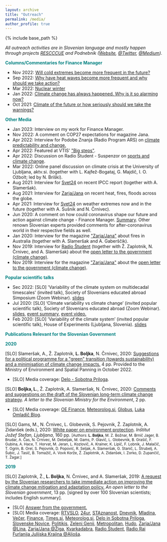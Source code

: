 ```yaml
---
layout: archive
title: "Outreach"
permalink: /media/
author_profile: true
---
```


{% include base_path %}

<i>All outreach activities are in Slovenian language and mostly happen through projects <a href="https://drive.google.com/file/d/14kKhqvhMYvILBhosecHA4HwMZpYnX338/view">RESCCCUE</a> and Podnebnik (<a href="https://podnebnik.org/en/">Website</a>, <a href="https://twitter.com/podnebnik">@Twitter</a>, <a href="https://medium.com/podnebnik">@Medium</a>).</i>

<b><font color="teal">Columns/Commentaries for Finance Manager</font></b>

* Nov 2022: <a href="https://manager.finance.si/9005581/Bo-v-prihodnje-vec-vdorov-hladnega-zraka-kot-do-zdaj">Will cold extremes become more frequent in the future?</a>
* Sep 2022: <a href="https://manager.finance.si/9003787/Zakaj-so-vrocinski-valovi-vse-pogostejsi-in-zakaj-je-treba-ukrepati-takoj">Why have heat waves become more frequent and why should we take action?</a>
* Mar 2022: <a href="https://manager.finance.si/8998308/Jedrska-zima">Nuclear winter</a> 
* Jan 2022: <a href="https://manager.finance.si/8985368/Podnebne-spremembe-so-bile-vedno-Zakaj-so-zdajsnje-tako-alarmantne">Climate change has always happened. Why is it so alarming now?</a>
* Oct 2021: <a href="https://manager.finance.si/8981441/Podnebje-prihodnosti-ali-kako-resno-bi-bilo-treba-jemati-opozorila">Climate of the future or how seriously should we take the warnings?</a>

<b><font color="teal">Other Media</font></b>

<!-- * Apr 2022: Interview for Novinarji.si on ozone hole (together with Ž. Zaplotnik). -->
* Jan 2023: Interview on my work for Finance Manager.
* Nov 2022: A comment on COP27 expectations for magazine Jana.
* Apr 2022: Interview for Podobe Znanja (Radio Program ARS) on <a href="https://ars.rtvslo.si/2022/04/lina-boljka/">climate predictability and change.</a> <!--Another link: "https://365.rtvslo.si/arhiv/podobe-znanja/174866605"-->
* Apr 2022: Featured at VTIS' <a href="https://www.linkedin.com/posts/dru%C5%A1tvo-vtis-7a851a160_velikikoraki-velikikorakimajhnihljudi-druagptvo-activity-6919594025964429313-B3tD?utm_source=linkedin_share&utm_medium=member_desktop_web">"Big steps"</a>. 
* Apr 2022: Discussion on Radio Študent - Suspenzor on <a href="https://radiostudent.si/druzba/suspenzor/sport-ki-mu-sledi-vreme">sports and climate change</a>.
* Mar 2022: Online panel discussion on climate crisis at the University of Ljubljana, aktv.si. (together with L. Kajfež-Bogataj, G. Majdič, I. O. Ožbolt; led by N. Briški). 
* Aug 2021: Interview for <a href="https://novice.svet24.si/clanek/novice/slovenija/61192ceb68331/sredozemlje-v-plamenih-zadnji-alarm-za-podnebno-krizo">Svet24</a> on recent IPCC report (together with A. Slameršak).
* Aug 2021: Interview for <a href="https://revijazarja.si/clanek/zgodbe/61113e4fa9a3a/zivimo-v-prelomnem-letu">Zarja/Jana</a> on recent heat, fires, floods across the globe.
* Apr 2021: Interview for <a href="https://novice.svet24.si/clanek/novice/slovenija/6073055dc2e54/najvec-skode-bodo-utrpeli-slovenski-sadjarji-vinogradniki-in-cebelarji">Svet24</a> on weather extremes now and in the future (together with A. Sušnik and N. Črnivec). 
* Jun 2020: A comment on how could coronavirus shape our future and action against climate change - Finance Manager. <a href="https://www.linkedin.com/feed/update/urn:li:activity:6678934250378539009/">Summary</a>. Other renown Slovenian experts provided comments for after-coronavirus world in their respective fields as well.
* Jan 2020: Interview for the magazine <a href="https://revijazarja.si/clanek/zgodbe/5e1db363754be/avstralija-gori-kaj-to-pomeni-za-nas">"Zarja/Jana"</a> about fires in Australia (together with A. Slameršak and A. Gaberščik).  
* Nov 2019: Interview for <a href="https://radiostudent.si/znanost/zr-intervju/kako-bomo-blažili-podnebne-spremembe?fbclid=IwAR0yXgFOyVCnzybIHD0Ea98oygFN5YTUzMg9ZEgaQBNqpYC8jWG2iQRezyg">Radio Študent</a> (together with Ž. Zaplotnik, N. Črnivec, and A. Slameršak) about the <a href="https://drive.google.com/open?id=1I7GiPoaxJbqBeQnTN3VNZVbMxrBDnwJW">open letter to the government (climate change)</a>.  
* Nov 2019: Interview for the magazine <a href="https://novice.svet24.si/clanek/novice/svet/5df8e1f62d92a/slovenija-ne-kaze-pripravljenosti-da-bi-se-na-groznjo-podnebnih-sprememb-odzvala-z-odlocnimi-ukrepi">"Zarja/Jana"</a> about the <a href="https://drive.google.com/open?id=1I7GiPoaxJbqBeQnTN3VNZVbMxrBDnwJW">open letter to the government (climate change)</a>.  

<b><font color="teal">Popular scientific talks</font></b>

<ul>
  <li> Sec 2022: [SLO] 'Variability of the  climate system on multidecadal timescales' (invited talk), Society of Slovenians educated abroad Simposium (Zoom Webinar). <a href="https://drive.google.com/file/d/1yxvtZCZsj3yoz11-3MLUBNzi-qr6HIu7/view?usp=sharing">slides</a></li>
  
  <li> Jul 2020: [SLO] ‘Climate variability vs climate change’ (invited popular scientific talk), Society of Slovenians educated abroad (Zoom Webinar). <a href="https://drive.google.com/file/d/1VGxcQkaw6k14MY3SZIDPEI6MiYwkDcxd/view?usp=sharing">slides</a>, <a href="https://www.drustvovtis.si/si/blog-clanki/2015/10/15/ramen-fdlra-lbr2z-z2a5w-jgs4c-cjxz3-4gkp4">event summary,</a> <a href="https://www.youtube.com/watch?v=gvVdZWX2DKM&t=219sTrije">event video.</a> </li> 
  
  <li> Feb 2020: [SLO] ‘Variability of the climate system’ (invited popular scientific talk), House of Experiments (Ljubljana, Slovenia). <a href="https://drive.google.com/open?id=1tEyJrT-_p2mtKdrwRftDeX9QhDnU2UVj">slides</a> </li> 
</ul>


<b><font color="teal">Publications Relevant for the Slovenian Government</font></b>

<b><font color="teal">2020</font></b>

[SLO] Slameršak, A., Ž. Zaplotnik, <b>L. Boljka</b>, N. Črnivec,  2020: <a href="https://drive.google.com/file/d/1jB1u5CN3qE75PLRgBAbi-LucCHVcn0L8/view?usp=sharing">Suggestions for a political programme for a "green" transition (towards sustainability) and a minimisation of climate change impacts.</a> 4 pp. Provided to the Ministry of Environment and Spatial Panning in October 2022.
* [SLO] Media coverage: <a href="https://www.delo.si/sobotna-priloga/razglednice-z-vroce-strani-alp/">Delo - Sobotna Priloga</a>.

[SLO] <b>Boljka, L.</b>, Ž. Zaplotnik, A. Slameršak, N. Črnivec, 2020: <a href="https://drive.google.com/file/d/1psP-qqJbKs0fBEgqDec83A-N8_pgAHTK/view?usp=sharing">Comments and suggestions on the draft of the Slovenian long-term climate change strategy</a>. <i>A letter to the Slovenian Ministry for the Environment</i>, 2 pp.
* [SLO] Media coverage: <a href="https://oe.finance.si/8966414/(prejeli-smo)-Predlog-raziskovalcev-za-spremembe-osnutka-podnebne-strategije?cctest&">OE Finance</a>, <a href="http://meteorolog.si/index.php/2020/10/01/opozorilo-na-premajhno-ambicioznost-osnutka-dolgorocne-podnebne-strategije-slovenije/">Meteorolog.si</a>, <a href="https://4d.rtvslo.si/arhiv/globus/174722022">Globus</a>, <a href="http://omladic.blogspot.com/2020/10/drzavna-podnebna-strategija-in-dva.html">Luka Omladič Blog</a>.

[SLO] Gams, M., N. Črnivec, L. Globevnik, S. Pejovnik, Ž. Zaplotnik, A. Zidanšek (eds.), 2020: <a href="http://library.ijs.si/Stacks/Literature/Bela%20knjiga%20znanost%20o%20okolju%202020.pdf">White paper on environment protection</a>. <i>Inštitut Jožef Stefan, Ljubljana</i>, 160 pp. <small>[Authors: <b>L. Boljka</b>, M. Z. Božnar, M. Brnič Jager, B. Brudar, A. Čas, N. Črnivec, M. Debeljak, M. Gams, P. Glavič, L. Globevnik, B. Grašič, F. Gubina, A. Hace, T. Horvat, M. Jeran, L. Kozlovič, A. Krainer, K. Lipič, F. Lobnik, J. Malačič, T. Ogrin, B. Orel, S. Pejovnik, D. Popović, R. Seljak, A. Slameršak, G. Stanič, L. Štrubelj, A. Šubic, J. Tasič, B. Tomažič, A. Vovk Korže, Ž. Zaplotnik, A. Zidanšek, I. Zorko, D. Zupančič, T. Žagar.]</small>

<b><font color="teal">2019</font></b>

[SLO] Zaplotnik, Ž., <b>L. Boljka</b>, N. Črnivec, and A. Slameršak, 2019: <a href="https://drive.google.com/open?id=1I7GiPoaxJbqBeQnTN3VNZVbMxrBDnwJW">A request by the Slovenian researchers to take immediate action on improving the climate change mitigation and adaptation policy.</a> <i>An open letter to the Slovenian government</i>, 13 pp. [signed by over 100 Slovenian scientists; includes English summary]. 
* [SLO] <a href="https://drive.google.com/open?id=1LDv0GSAp2cu344uHSGAGpGaGIvo2dPQn">Answer from the government.</a> 
* [SLO] Media coverage: <a href="https://www.rtvslo.si/okolje/novice/znanstveniki-slovenija-ne-kaze-pripravljenosti-da-bi-se-na-podnebne-spremembe-odlocno-odzvala/504612">RTVSLO</a>, <a href="https://www.24ur.com/novice/slovenija/razocarani-slovenski-znanstveniki-politiki-se-ne-zavedajo-resnosti-problema.html">24ur</a>, <a href="http://znanost.sta.si/2696264/slovenski-raziskovalci-pozivajo-k-odlocnemu-ukrepanju-za-blazenje-podnebnih-sprememb">STAznanost</a>, <a href="https://www.dnevnik.si/1042913601/slovenija/slovenski-raziskovalci-pozivajo-k-odlocnemu-ukrepanju-za-blazenje-podnebnih-sprememb">Dnevnik</a>, <a href="https://www.mladina.si/194097/slovenski-znanstveniki-o-podnebnih-spremembah-nasa-moralna-in-eticna-dolznost-je-pozvati-k-ukrepanj/">Mladina</a>, <a href="https://www.vecer.com/znanstveniki-pozivajo-vlado-drzavni-zbor-in-drzavni-svet-ukrepajte-10089051">Večer</a>, <a href="https://oe.finance.si/8954794">Finance</a>, <a href="http://www.times.si/gospodarstvo/slovenski-raziskovalci-vlada-naj-vkljuci-podnebno-problematiko-v-obvezen-solski-program--8eab3057b4f399f34eedc14a0423913804034be6.html">Times.si</a>, <a href="http://meteorolog.si/index.php/2019/11/11/podnebne-spremembe-odprto-pismo/">Meteorolog.si</a>, <a href="https://www.delo.si/novice/okolje/slovenski-raziskovalci-pozivajo-politiko-sprejmite-bolj-ambiciozen-podnebni-nacrt-247970.html">Delo in Sobotna Priloga</a>, <a href="https://www.slovenskenovice.si/novice/slovenija/clanek/groznje-pahorju-in-sarcu-pred-slovenijo-katastrofalne-spremembe-247919">Slovenske Novice</a>, <a href="http://www.politikis.si/2019/11/slovenski-raziskovalci-pozivajo-k-odlocnemu-ukrepanju-za-blazenje-podnebnih-sprememb/">Politikis</a>, <a href="https://nam01.safelinks.protection.outlook.com/?url=https%3A%2F%2Fzelenigenij.24ur.com%2Fodprto-pismo-podnebne-spremembe-ogrozajo-zivljenja-vec-kot-milijarde-ljudi.html&amp;data=02%7C01%7CLina.Boljka%40colostate.edu%7C0257bcadaced445c616208d77d724d4a%7Cafb58802ff7a4bb1ab21367ff2ecfc8b%7C0%7C0%7C637115802194012929&amp;sdata=5y4Z61WYwN0i6zDx2reQi5N3%2BTmBDEFbeySAc4CECFo%3D&amp;reserved=0">Zeleni Genij</a>, <a href="https://nam01.safelinks.protection.outlook.com/?url=https%3A%2F%2Fwww.metropolitan.si%2Faktualno%2F120-slovenskih-strokovnjakov-za-odlocno-ukrepanje-pri-blazenju-podnebnih-sprememb%2F&amp;data=02%7C01%7CLina.Boljka%40colostate.edu%7C0257bcadaced445c616208d77d724d4a%7Cafb58802ff7a4bb1ab21367ff2ecfc8b%7C0%7C0%7C637115802194012929&amp;sdata=LcbMX8sf6NqTeccrOrX6LSCYvwR7CiE%2BxRmEQ2ziJ6o%3D&amp;reserved=0
">Metropolitan</a>, <a href="https://nam01.safelinks.protection.outlook.com/?url=https%3A%2F%2Fhudo.com%2Fsi%2F2019%2F11%2F11%2Fzaskrbljeni-slovenski-raziskovalci-drzavo-pozivajo-k-sprejetju-takojsnjih-ukrepov-za-blazenje-podnebnih-sprememb-prilagajanju-nanje%2F&amp;data=02%7C01%7CLina.Boljka%40colostate.edu%7C0257bcadaced445c616208d77d724d4a%7Cafb58802ff7a4bb1ab21367ff2ecfc8b%7C0%7C0%7C637115802194022922&amp;sdata=EDvS5viKNRFhCxyWCdygC6i9%2FA6%2BNoMQ70nGc2s6%2Bd0%3D&amp;reserved=0">Hudo</a>, <a href="https://novice.svet24.si/clanek/novice/svet/5df8e1f62d92a/slovenija-ne-kaze-pripravljenosti-da-bi-se-na-groznjo-podnebnih-sprememb-odzvala-z-odlocnimi-ukrepi">Zarja/Jana @Lina</a>, <a href="https://novice.svet24.si/clanek/novice/slovenija/5e050d672dcf8/smo-v-usodnem-casu-za-clovestvo">Zarja/Jana @Žiga</a>, <a href="https://www.scribd.com/document/434444707/Zahteva-slovenskih-znanstvenikov-za-sprejetje-takojšnjih-ukrepov-za-blaženje-podnebnih-sprememb-in-prilagajanje-nanje?fbclid=IwAR07Noqc0WUfEeGxoe44hf0LuPNbSMlc3NKxCK9OCj7hNXaymeyW7ozgUGg">Kvarkadabra</a>, <a href="https://radiostudent.si/znanost/zr-intervju/kako-bomo-blažili-podnebne-spremembe?fbclid=IwAR0yXgFOyVCnzybIHD0Ea98oygFN5YTUzMg9ZEgaQBNqpYC8jWG2iQRezyg">Radio Študent</a>, <a href="http://www.rai.it/dl/portali/site/articolo/ContentItem-99a019aa-ca1e-4865-b5e0-bc047ac1bab4.html">Radio Rai Furlanija Julijska Krajina @Aljoša</a>.





  
